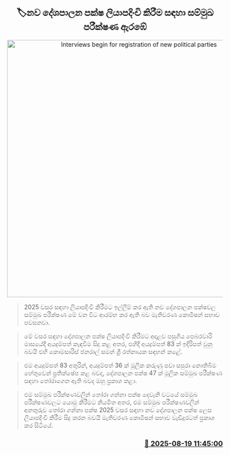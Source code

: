 <p align='center'><b><h2 align='center' title='Interviews begin for registration of new political parties'>🏷නව දේශපාලන පක්ෂ ලියාපදිංචි කිරීම සඳහා සම්මුඛ පරීක්ෂණ ඇරඹේ</h2></b></p>
<p align='center'><img src='https://helakuru.sgp1.cdn.digitaloceanspaces.com/esana/images/lib/election[1].jpg' width='600' alt='Interviews begin for registration of new political parties'></p>

> 2025 වසර සඳහා ලියාපදිංචි කිරීමට ඉල්ලීම් කර ඇති නව දේශපාලන පක්ෂවල සම්මුඛ පරීක්ෂණ මේ වන විට ආරම්භ කර ඇති බව මැතිවරණ කොමිෂන් සභාව පවසනවා.

> මේ වසර සඳහා දේශපාලන පක්ෂ ලියාපදිංචි කිරීමට අදාළව පසුගිය පෙබරවාරි මාසයේදී අයදුම්පත් කැඳවීම සිදු කළ අතර, එහිදී අයදුම්පත් 83 ක් ඉදිරිපත් වුනු බවයි එහි කොමසාරිස් ජනරාල් සමන් ශ්‍රී රත්නායක සඳහන් කළේ.

> එම අයදුම්පත් 83 අතුරින්, අයදුම්පත් 36 ක් මූලික කරුණු පවා සපුරා නොතිබීම හේතුවෙන් ප්‍රතික්ෂේප කළ බවද, දේශපාලන පක්ෂ 47 ක් මූලික සම්මුඛ පරීක්ෂණ සඳහා තෝරාගෙන ඇති බවද ඔහු ප්‍රකාශ කළා.

> එම සම්මුඛ පරීක්ෂණවලින් තෝරා ගන්නා පක්ෂ දෙවැනි වටයේ සම්මුඛ පරීක්ෂණවලට යොමු කිරීමට නියමිත අතර, එම සම්මුඛ පරීක්ෂණවලින් අනතුරුව තෝරා ගන්නා පක්ෂ 2025 වසර සඳහා නව දේශපාලන පක්ෂ ලෙස ලියාපදිංචි කිරීම සිදු කරන බවයි මැතිවරණ කොමිෂන් සභාව වැඩිදුරටත් ප්‍රකාශ කර සිටියේ.



<h3 align='right'><a href='https://www.helakuru.lk/esana/p/112817/'>📅 2025-08-19 11:45:00</a></h3>
